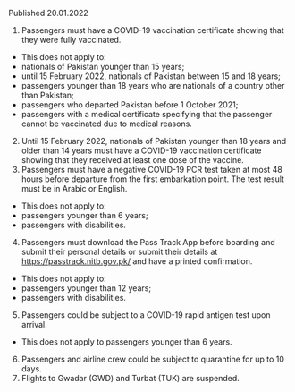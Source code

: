 Published 20.01.2022
1. Passengers must have a COVID-19 vaccination certificate showing that they were fully vaccinated.
- This does not apply to:
- nationals of Pakistan younger than 15 years;
- until 15 February 2022, nationals of Pakistan between 15 and 18 years;
- passengers younger than 18 years who are nationals of a country other than Pakistan;
- passengers who departed Pakistan before 1 October 2021;
- passengers with a medical certificate specifying that the passenger cannot be vaccinated due to medical reasons.
2. Until 15 February 2022, nationals of Pakistan younger than 18 years and older than 14 years must have a COVID-19 vaccination certificate showing that they received at least one dose of the vaccine.
3. Passengers must have a negative COVID-19 PCR test taken at most 48 hours before departure from the first embarkation point. The test result must be in Arabic or English.
- This does not apply to:
- passengers younger than 6 years;
- passengers with disabilities.
4. Passengers must download the Pass Track App before boarding and submit their personal details or submit their details at <a href="https://passtrack.nitb.gov.pk/">https://passtrack.nitb.gov.pk/</a> and have a printed confirmation.
- This does not apply to:
- passengers younger than 12 years;
- passengers with disabilities.
5. Passengers could be subject to a COVID-19 rapid antigen test upon arrival.
- This does not apply to passengers younger than 6 years.
6. Passengers and airline crew could be subject to quarantine for up to 10 days.
7. Flights to Gwadar (GWD) and Turbat (TUK) are suspended.